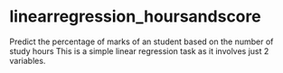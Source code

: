 # linearregression_hoursandscore
Predict the percentage of marks of an student based on the number of study hours
This is a simple linear regression task as it involves just 2 variables.
